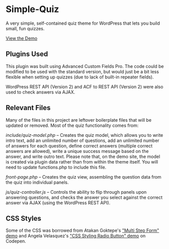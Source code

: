 # Simple-Quiz
A very simple, self-contained quiz theme for WordPress that lets you build small, fun quizzes.

[View the Demo](http://scottv.biz/quiz)

## Plugins Used
This plugin was built using Advanced Custom Fields Pro. The code could be modified to be used with the standard version, but would just be a bit less flexible when setting up quizzes (due to lack of built-in repeater fields).

WordPress REST API (Version 2) and ACF to REST API (Version 2) were also used to check answers via AJAX.

## Relevant Files
Many of the files in this project are leftover boilerplate files that will be updated or removed. Most of the quiz functionality comes from:

*include/quiz-model.php* – Creates the quiz model, which allows you to write intro text, add an unlimited number of questions, add an unlimited number of answers for each question, define correct answers (multiple correct answers are allowed), write a unique success message based on the answer, and write outro text. Please note that, on the demo site, the model is created via plugin data rather than from within the theme itself. You will need to update functions.php to include this file.

*front-page.php* – Creates the quiz view, assembling the question data from the quiz into individual panels.

*js/quiz-controller.js* – Controls the ability to flip through panels upon answering questions, and checks the answer you select against the correct answer via AJAX (using the WordPress REST API).

## CSS Styles
Some of the CSS was borrowed from Atakan Goktepe's ["Multi Step Form" demo](http://codepen.io/atakan/pen/gqbIz) and Angela Velasquez's ["CSS Styling Radio Button" demo](http://codepen.io/AngelaVelasquez/pen/Eypnq) on Codepen.
